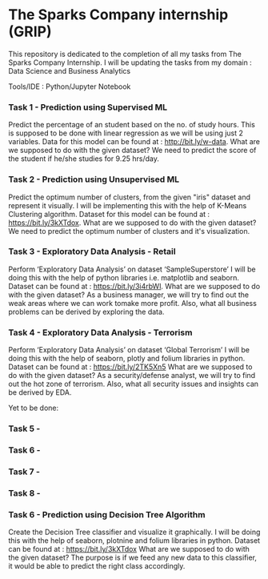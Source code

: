 # The Sparks Company internship (GRIP)

This repository is dedicated to the completion of all my tasks from The Sparks Company Internship. I will be updating the tasks from my domain : Data Science and Business Analytics 

Tools/IDE : Python/Jupyter Notebook

### Task 1 - Prediction using Supervised ML 
Predict the percentage of an student based on the no. of study hours.
This is supposed to be done with linear regression as we will be using just 2 variables. Data for this model can be found at : http://bit.ly/w-data.
What are we supposed to do with the given dataset?
We need to predict the score of the student if he/she studies for 9.25 hrs/day.


### Task 2 - Prediction using Unsupervised ML
Predict the optimum number of clusters, from the given "iris" dataset and represent it visually.
I will be implementing this with the help of K-Means Clustering algorithm. Dataset for this model can be found at : https://bit.ly/3kXTdox.
What are we supposed to do with the given dataset?
We need to predict the optimum number of clusters and it's visualization.


### Task 3 - Exploratory Data Analysis - Retail
Perform ‘Exploratory Data Analysis’ on dataset ‘SampleSuperstore’
I will be doing this with the help of python libraries i.e. matplotlib and seaborn. Dataset can be found at : https://bit.ly/3i4rbWl.
What are we supposed to do with the given dataset?
As a business manager, we will try to find out the weak areas where we can work tomake more profit. Also, what all business problems can be derived by exploring the data.


### Task 4 - Exploratory Data Analysis - Terrorism
Perform ‘Exploratory Data Analysis’ on dataset ‘Global Terrorism’
I will be doing this with the help of seaborn, plotly and folium libraries in python. Dataset can be found at : https://bit.ly/2TK5Xn5
What are we supposed to do with the given dataset?
As a security/defense analyst, we will try to find out the hot zone of terrorism. Also, what all security issues and insights can be derived by EDA.

Yet to be done:
### Task 5 -
### Task 6 -
### Task 7 -
### Task 8 -


### Task 6 - Prediction using Decision Tree Algorithm 
Create the Decision Tree classifier and visualize it graphically.
I will be doing this with the help of seaborn, plotnine and folium libraries in python. Dataset can be found at : https://bit.ly/3kXTdox
What are we supposed to do with the given dataset?
The purpose is if we feed any new data to this classifier, it would be able to predict the right class accordingly.
